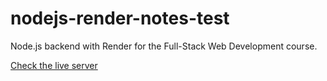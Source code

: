 # nodejs-render-notes-test
Node.js backend with Render for the Full-Stack Web Development course.

[Check the live server](https://nodejs-render-notes-test.onrender.com/)

